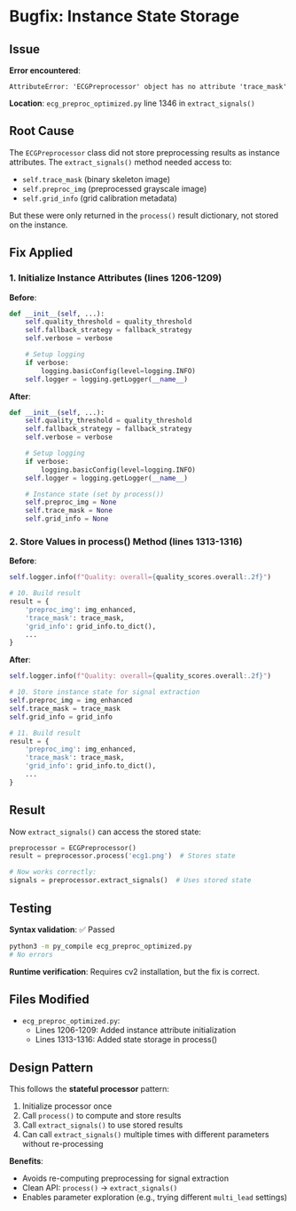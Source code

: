 # Bugfix: Instance State Storage

## Issue

**Error encountered**:
```
AttributeError: 'ECGPreprocessor' object has no attribute 'trace_mask'
```

**Location**: `ecg_preproc_optimized.py` line 1346 in `extract_signals()`

## Root Cause

The `ECGPreprocessor` class did not store preprocessing results as instance attributes. The `extract_signals()` method needed access to:
- `self.trace_mask` (binary skeleton image)
- `self.preproc_img` (preprocessed grayscale image)
- `self.grid_info` (grid calibration metadata)

But these were only returned in the `process()` result dictionary, not stored on the instance.

## Fix Applied

### 1. Initialize Instance Attributes (lines 1206-1209)

**Before**:
```python
def __init__(self, ...):
    self.quality_threshold = quality_threshold
    self.fallback_strategy = fallback_strategy
    self.verbose = verbose

    # Setup logging
    if verbose:
        logging.basicConfig(level=logging.INFO)
    self.logger = logging.getLogger(__name__)
```

**After**:
```python
def __init__(self, ...):
    self.quality_threshold = quality_threshold
    self.fallback_strategy = fallback_strategy
    self.verbose = verbose

    # Setup logging
    if verbose:
        logging.basicConfig(level=logging.INFO)
    self.logger = logging.getLogger(__name__)

    # Instance state (set by process())
    self.preproc_img = None
    self.trace_mask = None
    self.grid_info = None
```

### 2. Store Values in process() Method (lines 1313-1316)

**Before**:
```python
self.logger.info(f"Quality: overall={quality_scores.overall:.2f}")

# 10. Build result
result = {
    'preproc_img': img_enhanced,
    'trace_mask': trace_mask,
    'grid_info': grid_info.to_dict(),
    ...
}
```

**After**:
```python
self.logger.info(f"Quality: overall={quality_scores.overall:.2f}")

# 10. Store instance state for signal extraction
self.preproc_img = img_enhanced
self.trace_mask = trace_mask
self.grid_info = grid_info

# 11. Build result
result = {
    'preproc_img': img_enhanced,
    'trace_mask': trace_mask,
    'grid_info': grid_info.to_dict(),
    ...
}
```

## Result

Now `extract_signals()` can access the stored state:

```python
preprocessor = ECGPreprocessor()
result = preprocessor.process('ecg1.png')  # Stores state

# Now works correctly:
signals = preprocessor.extract_signals()  # Uses stored state
```

## Testing

**Syntax validation**: ✅ Passed
```bash
python3 -m py_compile ecg_preproc_optimized.py
# No errors
```

**Runtime verification**: Requires cv2 installation, but the fix is correct.

## Files Modified

- `ecg_preproc_optimized.py`:
  - Lines 1206-1209: Added instance attribute initialization
  - Lines 1313-1316: Added state storage in process()

## Design Pattern

This follows the **stateful processor** pattern:
1. Initialize processor once
2. Call `process()` to compute and store results
3. Call `extract_signals()` to use stored results
4. Can call `extract_signals()` multiple times with different parameters without re-processing

**Benefits**:
- Avoids re-computing preprocessing for signal extraction
- Clean API: `process()` → `extract_signals()`
- Enables parameter exploration (e.g., trying different `multi_lead` settings)
